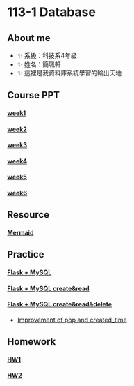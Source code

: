 # 113-1 Database
## About me
- ✨ 系級：科技系4年級
- ✨ 姓名：簡珮軒
- ✨ 這裡是我資料庫系統學習的輸出天地
## Course PPT
#### [week1](https://docs.google.com/presentation/d/1BPNsQtDIZIOH6s35TtE4y9u0ZLBTJjwblICJ7umgAGs/edit#slide=id.g23dd2219a46_0_124)
#### [week2](https://docs.google.com/presentation/d/17RvKJkc6k4TIbIObdTClapRRBklTYxEHl6MXqazSvMA/edit#slide=id.g23dd2219a46_0_124)
#### [week3](https://docs.google.com/presentation/d/1HFphBEPWo5wiRR42c9BLcsLX5CcqrIAQP40djYcmxbY/edit#slide=id.g2fb130e99cc_0_30)
#### [week4](https://docs.google.com/presentation/d/1bIV-osHUIeADmkZb-SwzlJ2x7yPBfvVumyDHZWBViXY/edit#slide=id.g23dd2219a46_0_124)
#### [week5](https://docs.google.com/presentation/d/1nPo7PcWntxXfGq-PYYcIF0pk1Ce7YFASdPNb2iHYzB0/edit#slide=id.g23dd2219a46_0_124)
#### [week6](https://docs.google.com/presentation/d/1V1Zi_RGfnLGiRHGSgiyqW0pOLQ7viDjkh6WwswiD6ds/edit#slide=id.g23dd2219a46_0_124)
## Resource 
#### [Mermaid](https://mermaid.live/edit#pako:eNpVjs1qw0AMhF9F6NRC_AI-FBq7zSXQQnPz5iBs2bvE-8NaSwi2373r-NLqJM18M2jG1neMJfajv7eaosClVg7yvDeVjmYSS9MViuJtObGA9Y4fCxxfTh4m7UMwbnjd-eMGQTWfN4xBtHG3dbeqZ_7L8QJ1c6YgPlz_Ope7X-CjMd861_93dOSc-mx6KnsqWopQUXwieEDL0ZLp8vvzpigUzZYVlnntuKc0ikLl1oxSEv_zcC2WEhMfMPo0aMyd45SvFDoSrg0NkeyOrL_WfFuF)
## Practice
#### [Flask + MySQL](https://github.com/cpeggy/113-1-Database/tree/main/database_pra1)
#### [Flask + MySQL create&read](https://github.com/cpeggy/113-1-Database/tree/main/database_pra2)
#### [Flask + MySQL create&read&delete](https://github.com/cpeggy/113-1-Database/tree/main/database_pra3)
  - [Improvement of pop and created_time](https://github.com/cpeggy/113-1-Database/tree/main/database_pra3imporve)
## Homework
#### [HW1](https://github.com/cpeggy/113-1-Database/tree/main/database_hw1)
#### [HW2](https://github.com/cpeggy/113-1-Database/tree/main/database_pra4%26hw2)
